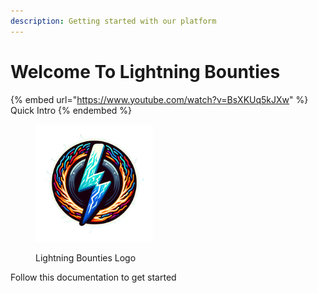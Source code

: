 ```yaml
---
description: Getting started with our platform
---
```


# Welcome To Lightning Bounties

{% embed url="https://www.youtube.com/watch?v=BsXKUq5kJXw" %}
Quick Intro
{% endembed %}

<figure><img src="../.gitbook/assets/LB_Logo_Round.png" alt="" width="188"><figcaption><p>Lightning Bounties Logo</p></figcaption></figure>

Follow this documentation to get started
